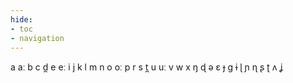 ```yaml
---
hide:
- toc
- navigation
---
```

a
aː
b
c
d̪
e
eː
i
j
k
l
m
n
o
oː
p
r
s
t̪
u
uː
v
w
x
ŋ
ɖ
ə
ɛ
ɟ
ɡ
ɨ
ɭ
ɲ
ɳ
ʂ
ʈ
ʌ
ʝ
